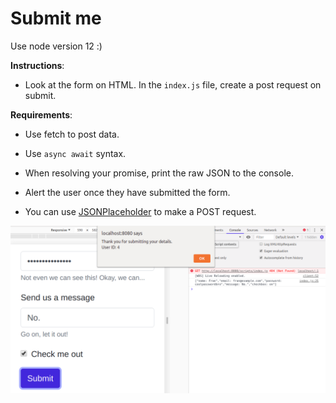 # Submit me 

Use node version 12 :)

**Instructions**:

* Look at the form on HTML. In the `index.js` file, create a post request on submit. 

**Requirements**:
* Use fetch to post data.
* Use `async await` syntax.
* When resolving your promise, print the raw JSON to the console.
* Alert the user once they have submitted the form.

* You can use [JSONPlaceholder](https://jsonplaceholder.typicode.com/) to make a POST request.

![alt text](image/reference.png "On Submission")
